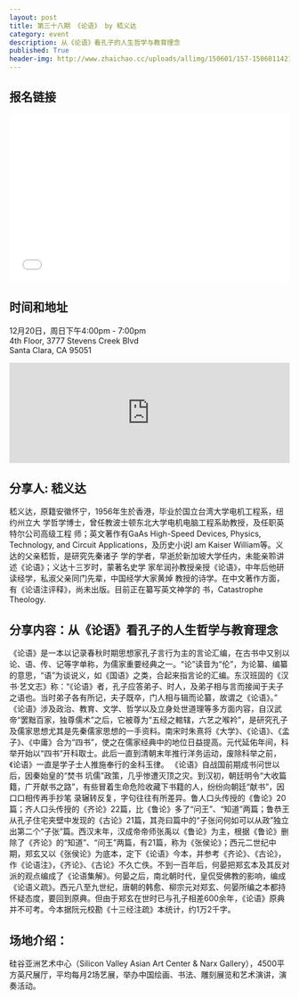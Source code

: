 ```yaml
---
layout: post
title: 第三十八期 《论语》 by 嵇义达
category: event
description: 从《论语》看孔子的人生哲学与教育理念
published: True
header-img: http://www.zhaichao.cc/uploads/allimg/150601/157-150601142116260.jpg
---
```


## 报名链接

<div style="width:100%; text-align:left;" ><iframe  src="//eventbrite.com/tickets-external?eid=20009981393&ref=etckt" frameborder="0" height="300" width="100%" vspace="0" hspace="0" marginheight="5" marginwidth="5" scrolling="auto" allowtransparency="true"></iframe></div>

## 时间和地址

12月20日，周日下午4:00pm - 7:00pm  
4th Floor, 3777 Stevens Creek Blvd  
Santa Clara, CA 95051

<iframe width="100%" height="180" frameborder="0" style="border:0"
src="https://www.google.com/maps/embed/v1/place?q=3777%20Stevens%20Creek%20Blvd%20Santa%20Clara%2C%20CA%2095054&key=AIzaSyBU8Fpde0IWAvSPYuvrpcjOHm_8scuCusk" allowfullscreen></iframe>

## 分享人: 嵇义达
嵇义达，原籍安徽怀宁，1956年生於香港，毕业於国立台湾大学电机工程系，纽约州立大
学哲学博士，曾任教波士顿东北大学电机电脑工程系助教授，及任职英特尔公司高级工程
师；英文著作有GaAs High-Speed Devices, Physics, Technology, and Circuit
Applications，及历史小说I am Kaiser William等。义达的父亲嵇哲，是研究先秦诸子
学的学者，早逝於新加坡大学任内，未能亲聆讲述《论语》；义达十三岁时，蒙著名史学
家牟润孙教授亲授《论语》，中年后他研读经学，私淑父亲同门先辈，中国经学大家黄焯
教授的诗学。在中文著作方面，有《论语注评释》，尚未出版。目前正在纂写英文神学的
书，Catastrophe Theology.

## 分享内容：从《论语》看孔子的人生哲学与教育理念

《论语》是一本以记录春秋时期思想家孔子言行为主的言论汇编，在古书中又别以论、语、传、记等字单称，为儒家重要经典之一。“论”读音为“伦”，为论纂、编纂的意思，“语”为谈说义，如《国语》之类，合起来指言论的汇编。东汉班固的《汉书·艺文志》称：“《论语》者，孔子应答弟子、时人，及弟子相与言而接闻于夫子之语也。当时弟子各有所记，夫子既卒，门人相与辑而论纂，故谓之《论语》。”
《论语》涉及政治、教育、文学、哲学以及立身处世道理等多方面内容，自汉武帝“罢黜百家，独尊儒术”之后，它被尊为“五经之輨辖，六艺之喉衿”，是研究孔子及儒家思想尤其是先秦儒家思想的一手资料。南宋时朱熹将《大学》、《论语》、《孟子》、《中庸》合为“四书”，使之在儒家经典中的地位日益提高。元代延佑年间，科举开始以“四书”开科取士。此后一直到清朝末年推行洋务运动，废除科举之前，《论语》一直是学子士人推施奉行的金科玉律。
《论语》自战国前期成书问世以后，因秦始皇的“焚书 坑儒”政策，几乎惨遭灭顶之灾。到汉初，朝廷明令“大收篇籍，广开献书之路”，有些冒着生命危险收藏下书籍的人，纷纷向朝廷“献书”，因口口相传再手抄笔 录辗转反复，字句往往有所差异。鲁人口头传授的《鲁论》20篇；齐人口头传授的《齐论》22篇，比《鲁论》多了“问王”、“知道”两篇；鲁恭王从孔子住宅夹壁中发现的《古论》21篇，其尧曰篇中的“子张问何如可以从政”独立出第二个“子张”篇。西汉末年，汉成帝帝师张禹以《鲁论》为主，根据《鲁论》删除了《齐论》的“知道”、“问王”两篇，有21篇，称为《张侯论》；西元二世纪中期，郑玄又以《张侯论》为底本，定下《论语》今本，并参考《齐论》、《古论》，作《论语注》，《齐论》、《古论》不久亡佚。不到一百年后，何晏把郑玄本及其反对派的观点编成了《论语集解》。何晏之后，南北朝时代，皇侃受佛教的影响，编成《论语义疏》。西元八至九世纪，唐朝的韩愈、柳宗元对郑玄、何晏所编之本都持怀疑态度，要回到原典。但由于郑玄在世时已与孔子相差600余年，《论语》原典并不可考。今本据阮元校勘《十三经注疏》本统计，约1万2千字。

## 场地介绍：

硅谷亚洲艺术中心（Silicon Valley Asian Art Center & Narx Gallery），4500平方英尺展厅，平均每月2场艺展，举办中国绘画、书法、雕刻展览和艺术演讲，演奏活动。

